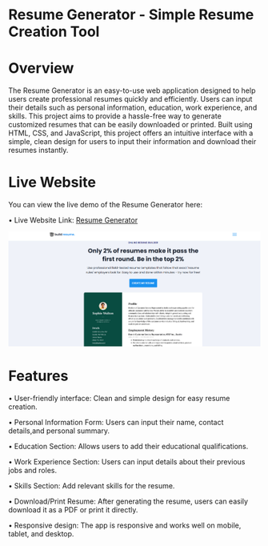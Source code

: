 # Resume Generator - Simple Resume Creation Tool
# Overview
The Resume Generator is an easy-to-use web application designed to help users create professional resumes quickly and efficiently. Users can input their details such as personal information, education, work experience, and skills. This project aims to provide a hassle-free way to generate customized resumes that can be easily downloaded or printed.
Built using HTML, CSS, and JavaScript, this project offers an intuitive interface with a simple, clean design for users to input their information and download their resumes instantly.
# Live Website
You can view the live demo of the Resume Generator here:

• Live Website Link: [Resume Generator](https://meghana315.github.io/Resume-Generator)

![Resume Page Screenshot](assets/images/resumepage.png)
# Features
• User-friendly interface: Clean and simple design for easy resume creation.

• Personal Information Form: Users can input their name, contact details,and personal summary.
  
• Education Section: Allows users to add their educational qualifications.

• Work Experience Section: Users can input details about their previous jobs and roles.
  
• Skills Section: Add relevant skills for the resume.

• Download/Print Resume: After generating the resume, users can easily download it as a PDF or print it directly.

• Responsive design: The app is responsive and works well on mobile, tablet, and desktop.


